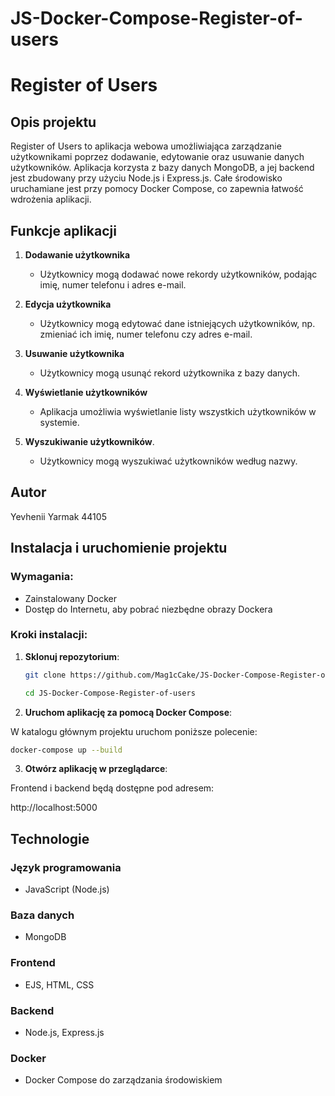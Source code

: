 # JS-Docker-Compose-Register-of-users
 
# Register of Users

## Opis projektu
Register of Users to aplikacja webowa umożliwiająca zarządzanie użytkownikami poprzez dodawanie, edytowanie oraz usuwanie danych użytkowników. Aplikacja korzysta z bazy danych MongoDB, a jej backend jest zbudowany przy użyciu Node.js i Express.js. Całe środowisko uruchamiane jest przy pomocy Docker Compose, co zapewnia łatwość wdrożenia aplikacji.

## Funkcje aplikacji

1. **Dodawanie użytkownika**
   - Użytkownicy mogą dodawać nowe rekordy użytkowników, podając imię, numer telefonu i adres e-mail.

2. **Edycja użytkownika**
   - Użytkownicy mogą edytować dane istniejących użytkowników, np. zmieniać ich imię, numer telefonu czy adres e-mail.

3. **Usuwanie użytkownika**
   - Użytkownicy mogą usunąć rekord użytkownika z bazy danych.

4. **Wyświetlanie użytkowników**
   - Aplikacja umożliwia wyświetlanie listy wszystkich użytkowników w systemie.

5. **Wyszukiwanie użytkowników**.
   - Użytkownicy mogą wyszukiwać użytkowników według nazwy.

## Autor
Yevhenii Yarmak 44105

## Instalacja i uruchomienie projektu

### Wymagania:
- Zainstalowany Docker
- Dostęp do Internetu, aby pobrać niezbędne obrazy Dockera

### Kroki instalacji:

1. **Sklonuj repozytorium**:

   ```bash
   git clone https://github.com/Mag1cCake/JS-Docker-Compose-Register-of-users.git
   ```
   ```bash
   cd JS-Docker-Compose-Register-of-users
   ```

2. **Uruchom aplikację za pomocą Docker Compose**:

W katalogu głównym projektu uruchom poniższe polecenie:

```bash
docker-compose up --build
```

3. **Otwórz aplikację w przeglądarce**:

Frontend i backend będą dostępne pod adresem:

http://localhost:5000

## Technologie

### **Język programowania**
- JavaScript (Node.js)

### **Baza danych**
- MongoDB

### **Frontend**
- EJS, HTML, CSS

### **Backend**
- Node.js, Express.js

### **Docker**
- Docker Compose do zarządzania środowiskiem